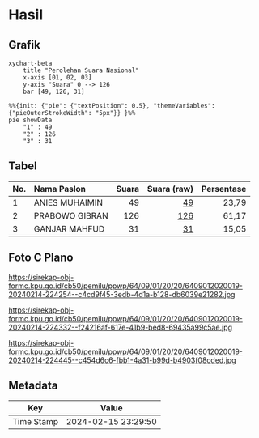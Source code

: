# Hasil

## Grafik

```mermaid
xychart-beta
    title "Perolehan Suara Nasional"
    x-axis [01, 02, 03]
    y-axis "Suara" 0 --> 126
    bar [49, 126, 31]
```

```mermaid
%%{init: {"pie": {"textPosition": 0.5}, "themeVariables": {"pieOuterStrokeWidth": "5px"}} }%%
pie showData
    "1" : 49
    "2" : 126
    "3" : 31
```

## Tabel

| No. | Nama Paslon    | Suara | Suara (raw) | Persentase |
|:--- |:-------------- | -----:| -----------:| ----------:|
| 1   | ANIES MUHAIMIN | 49    | [49][p-1]   | 23,79      |
| 2   | PRABOWO GIBRAN | 126   | [126][p-2]  | 61,17      |
| 3   | GANJAR MAHFUD  | 31    | [31][p-3]   | 15,05      |


[p-1]: https://github.com/gigit-pemilu/pemilu-2024/blob/main/pilpres/hitung-suara/sub/64-kalimantan-timur/sub/09-penajam-paser-utara/sub/01-penajam/sub/2020-giri-mukti/sub/019-tps/sub/paslon-1.txt
[p-2]: https://github.com/gigit-pemilu/pemilu-2024/blob/main/pilpres/hitung-suara/sub/64-kalimantan-timur/sub/09-penajam-paser-utara/sub/01-penajam/sub/2020-giri-mukti/sub/019-tps/sub/paslon-2.txt
[p-3]: https://github.com/gigit-pemilu/pemilu-2024/blob/main/pilpres/hitung-suara/sub/64-kalimantan-timur/sub/09-penajam-paser-utara/sub/01-penajam/sub/2020-giri-mukti/sub/019-tps/sub/paslon-3.txt

## Foto C Plano

https://sirekap-obj-formc.kpu.go.id/cb50/pemilu/ppwp/64/09/01/20/20/6409012020019-20240214-224254--c4cd9f45-3edb-4d1a-b128-db6039e21282.jpg

https://sirekap-obj-formc.kpu.go.id/cb50/pemilu/ppwp/64/09/01/20/20/6409012020019-20240214-224332--f24216af-617e-41b9-bed8-69435a99c5ae.jpg

https://sirekap-obj-formc.kpu.go.id/cb50/pemilu/ppwp/64/09/01/20/20/6409012020019-20240214-224445--c454d6c6-fbb1-4a31-b99d-b4903f08cded.jpg


## Metadata

| Key        | Value               |
| ---------- | ------------------- |
| Time Stamp | 2024-02-15 23:29:50 |




